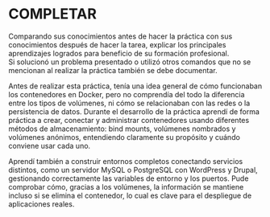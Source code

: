 # COMPLETAR  
Comparando sus conocimientos antes de hacer la práctica con sus conocimientos después de hacer la tarea, explicar los principales aprendizajes logrados para beneficio de su formación profesional.  
Si solucionó un problema presentado o utilizó otros comandos que no se mencionan al realizar la práctica también se debe documentar.

Antes de realizar esta práctica, tenía una idea general de cómo funcionaban los contenedores en Docker, pero no comprendía del todo la diferencia entre los tipos de volúmenes, ni cómo se relacionaban con las redes o la persistencia de datos.
Durante el desarrollo de la práctica aprendí de forma práctica a crear, conectar y administrar contenedores usando diferentes métodos de almacenamiento: bind mounts, volúmenes nombrados y volúmenes anónimos, entendiendo claramente su propósito y cuándo conviene usar cada uno.

Aprendí también a construir entornos completos conectando servicios distintos, como un servidor MySQL o PostgreSQL con WordPress y Drupal, gestionando correctamente las variables de entorno y los puertos. Pude comprobar cómo, gracias a los volúmenes, la información se mantiene incluso si se elimina el contenedor, lo cual es clave para el despliegue de aplicaciones reales.
